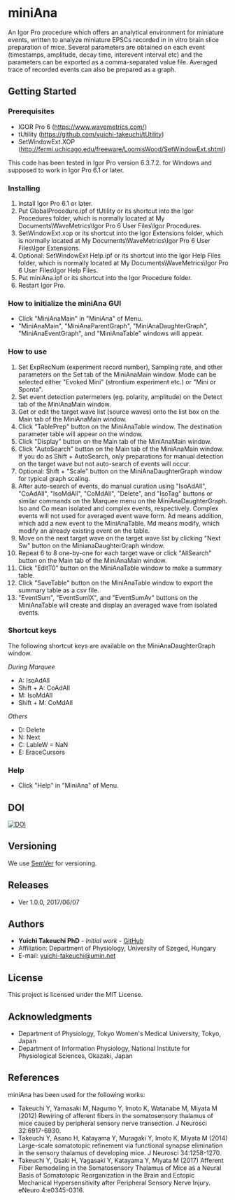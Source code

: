 # miniAna
An Igor Pro procedure which offers an analytical environment for miniature events, written to analyze miniature EPSCs recorded in in vitro brain slice preparation of mice. Several parameters are obtained on each event (timestamps, amplitude, decay time, interevent interval etc) and the parameters can be exported as a comma-separated value file. Averaged trace of recorded events can also be prepared as a graph.

## Getting Started

### Prerequisites
* IGOR Pro 6 (https://www.wavemetrics.com/)
* tUtility (https://github.com/yuichi-takeuchi/tUtility)
* SetWindowExt.XOP (http://fermi.uchicago.edu/freeware/LoomisWood/SetWindowExt.shtml)

This code has been tested in Igor Pro version 6.3.7.2. for Windows and supposed to work in Igor Pro 6.1 or later.

### Installing
1. Install Igor Pro 6.1 or later.
2. Put GlobalProcedure.ipf of tUtility or its shortcut into the Igor Procedures folder, which is normally located at My Documents\WaveMetrics\Igor Pro 6 User Files\Igor Procedures.
3. SetWindowExt.xop or its shortcut into the Igor Extensions folder, which is normally located at My Documents\WaveMetrics\Igor Pro 6 User Files\Igor Extensions.
4. Optional: SetWindowExt Help.ipf or its shortcut into the Igor Help Files folder, which is normally located at My Documents\WaveMetrics\Igor Pro 6 User Files\Igor Help Files.
5. Put miniAna.ipf or its shortcut into the Igor Procedure folder.
6. Restart Igor Pro.

### How to initialize the miniAna GUI
* Click "MiniAnaMain" in "MiniAna" of Menu.
* "MiniAnaMain", "MiniAnaParentGraph", "MiniAnaDaughterGraph", "MiniAnaEventGraph", and "MiniAnaTable" windows will appear.

### How to use
1. Set ExpRecNum (experiment record number), Sampling rate, and other parameters on the Set tab of the MiniAnaMain window. Mode can be selected either "Evoked Mini" (strontium experiment etc.) or "Mini or Sponta".
2. Set event detection patermeters (eg. polarity, amplitude) on the Detect tab of the MiniAnaMain window.
3. Get or edit the target wave list (source waves) onto the list box on the Main tab of the MiniAnaMain window.
4. Click "TablePrep" button on the MiniAnaTable window. The destination parameter table will appear on the window.
5. Click "Display" button on the Main tab of the MiniAnaMain window.
6. Click "AutoSearch" button on the Main tab of the MiniAnaMain window. If you do as Shift + AutoSearch, only preparations for manual detection on the target wave but not auto-search of events will occur.
7. Optional: Shift + "Scale" button on the MiniAnaDaughterGraph window for typical graph scaling.
8. After auto-search of events, do manual curation using "IsoAdAll", "CoAdAll", "IsoMdAll", "CoMdAll", "Delete", and "IsoTag" buttons or similar commands on the Marquee menu on the MiniAnaDaughterGraph. Iso and Co mean isolated and complex events, respectively. Complex events will not used for averaged event wave form. Ad means addition, which add a new event to the MiniAnaTable. Md means modify, which modify an already existing event on the table.
9. Move on the next target wave on the target wave list by clicking "Next Sw" button on the MinianaDaughterGraph window. 
10. Repeat 6 to 8 one-by-one for each target wave or click "AllSearch" button on the Main tab of the MiniAnaMain window.
11. Click "EditT0" button on the MiniAnaTable window to make a summary table.
12. Click "SaveTable" button on the MiniAnaTable window to export the summary table as a csv file.
13. "EventSum", "EventSumIX", and "EventSumAv" buttons on the MiniAnaTable will create and display an averaged wave from isolated events.

### Shortcut keys
The following shortcut keys are available on the MiniAnaDaughterGraph window. 

*During Marquee*
* A: IsoAdAll
* Shift + A: CoAdAll
* M: IsoMdAll
* Shift + M: CoMdAll

*Others*
* D: Delete
* N: Next
* C: LableW = NaN
* E: EraceCursors

### Help
* Click "Help" in "MiniAna" of Menu.

## DOI
[![DOI](https://zenodo.org/badge/93521372.svg)](https://zenodo.org/badge/latestdoi/93521372)

## Versioning
We use [SemVer](http://semver.org/) for versioning.

## Releases
* Ver 1.0.0, 2017/06/07

## Authors
* **Yuichi Takeuchi PhD** - *Initial work* - [GitHub](https://github.com/yuichi-takeuchi)
* Affiliation: Department of Physiology, University of Szeged, Hungary
* E-mail: yuichi-takeuchi@umin.net

## License
This project is licensed under the MIT License.

## Acknowledgments
* Department of Physiology, Tokyo Women's Medical University, Tokyo, Japan
* Department of Information Physiology, National Institute for Physiological Sciences, Okazaki, Japan

## References
miniAna has been used for the following works:
* Takeuchi Y, Yamasaki M, Nagumo Y, Imoto K, Watanabe M, Miyata M (2012) Rewiring of afferent fibers in the somatosensory thalamus of mice caused by peripheral sensory nerve transection. J Neurosci 32:6917-6930.
* Takeuchi Y, Asano H, Katayama Y, Muragaki Y, Imoto K, Miyata M (2014) Large-scale somatotopic refinement via functional synapse elimination in the sensory thalamus of developing mice. J Neurosci 34:1258-1270.
* Takeuchi Y, Osaki H, Yagasaki Y, Katayama Y, Miyata M (2017) Afferent Fiber Remodeling in the Somatosensory Thalamus of Mice as a Neural Basis of Somatotopic Reorganization in the Brain and Ectopic Mechanical Hypersensitivity after Peripheral Sensory Nerve Injury. eNeuro 4:e0345-0316.
